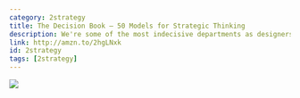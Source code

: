 ```yaml
---
category: 2strategy
title: The Decision Book — 50 Models for Strategic Thinking
description: We're some of the most indecisive departments as designers when it comes to making decisions on important things. This book goes through summaries of popular strategies to choose directions.
link: http://amzn.to/2hgLNxk
id: 2strategy
tags: [2strategy]
---
```

<a target="_blank"  href="https://www.amazon.com/gp/product/0393079619/ref=as_li_tl?ie=UTF8&camp=1789&creative=9325&creativeASIN=0393079619&linkCode=as2&tag=compassofdesi-20&linkId=c776b712b51db23e610de7cae2a6ceaa"><img border="0" src="//ws-na.amazon-adsystem.com/widgets/q?_encoding=UTF8&MarketPlace=US&ASIN=0393079619&ServiceVersion=20070822&ID=AsinImage&WS=1&Format=_SL250_&tag=compassofdesi-20" ></a><img src="//ir-na.amazon-adsystem.com/e/ir?t=compassofdesi-20&l=am2&o=1&a=0393079619" width="1" height="1" border="0" alt="" style="border:none !important; margin:0px !important;" />
